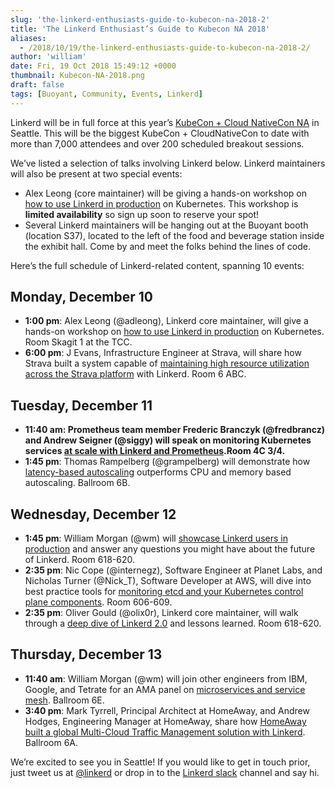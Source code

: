 ```yaml
---
slug: 'the-linkerd-enthusiasts-guide-to-kubecon-na-2018-2'
title: 'The Linkerd Enthusiast’s Guide to Kubecon NA 2018'
aliases:
  - /2018/10/19/the-linkerd-enthusiasts-guide-to-kubecon-na-2018-2/
author: 'william'
date: Fri, 19 Oct 2018 15:49:12 +0000
thumbnail: Kubecon-NA-2018.png
draft: false
tags: [Buoyant, Community, Events, Linkerd]
---
```


Linkerd will be in full force at this year’s [KubeCon + Cloud NativeCon NA](https://events.linuxfoundation.org/events/kubecon-cloudnativecon-north-america-2018/) in Seattle. This will be the biggest KubeCon + CloudNativeCon to date with more than 7,000 attendees and over 200 scheduled breakout sessions.

We’ve listed a selection of talks involving Linkerd below. Linkerd maintainers will also be present at two special events:

- Alex Leong (core maintainer) will be giving a hands-on workshop on [how to use Linkerd in production](https://sched.co/GyOx) on Kubernetes. This workshop is **limited availability** so sign up soon to reserve your spot!
- Several Linkerd maintainers will be hanging out at the Buoyant booth (location S37), located to the left of the food and beverage station inside the exhibit hall. Come by and meet the folks behind the lines of code.

Here’s the full schedule of Linkerd-related content, spanning 10 events:

## Monday, December 10

- **1:00 pm**: Alex Leong (@adleong), Linkerd core maintainer, will give a hands-on workshop on [how to use Linkerd in production](https://sched.co/GyOx) on Kubernetes. Room Skagit 1 at the TCC.
- **6:00 pm**: J Evans, Infrastructure Engineer at Strava, will share how Strava built a system capable of [maintaining high resource utilization across the Strava platform](https://sched.co/GrVb) with Linkerd. Room 6 ABC.

## Tuesday, December 11

- **11:40 am: Prometheus team member Frederic Branczyk (@fredbrancz) and Andrew Seigner (@siggy) will speak on monitoring Kubernetes services [at scale with Linkerd and Prometheus](https://sched.co/GrXs).Room 4C 3/4.**
- **1:45 pm**: Thomas Rampelberg (@grampelberg) will demonstrate how [latency-based autoscaling](https://sched.co/GrR6) outperforms CPU and memory based autoscaling. Ballroom 6B.

## Wednesday, December 12

- **1:45 pm**: William Morgan (@wm) will [showcase Linkerd users in production](https://sched.co/H3IZ) and answer any questions you might have about the future of Linkerd. Room 618-620.
- **2:35 pm**: Nic Cope (@internegz), Software Engineer at Planet Labs, and Nicholas Turner (@Nick_T), Software Developer at AWS, will dive into best practice tools for [monitoring etcd and your Kubernetes control plane components](https://sched.co/GrXU). Room 606-609.
- **2:35 pm**: Oliver Gould (@olix0r), Linkerd core maintainer, will walk through a [deep dive of Linkerd 2.0](https://sched.co/H3Ij) and lessons learned. Room 618-620.

## Thursday, December 13

- **11:40 am**: William Morgan (@wm) will join other engineers from IBM, Google, and Tetrate for an AMA panel on [microservices and service mesh](https://sched.co/Graa). Ballroom 6E.
- **3:40 pm**: Mark Tyrrell, Principal Architect at HomeAway, and Andrew Hodges, Engineering Manager at HomeAway, share how [HomeAway built a global Multi-Cloud Traffic Management solution with Linkerd](https://sched.co/GrSV). Ballroom 6A.

We’re excited to see you in Seattle! If you would like to get in touch prior, just tweet us at [@linkerd](https://twitter.com/linkerd) or drop in to the [Linkerd slack](https://slack.linkerd.io/) channel and say hi.

